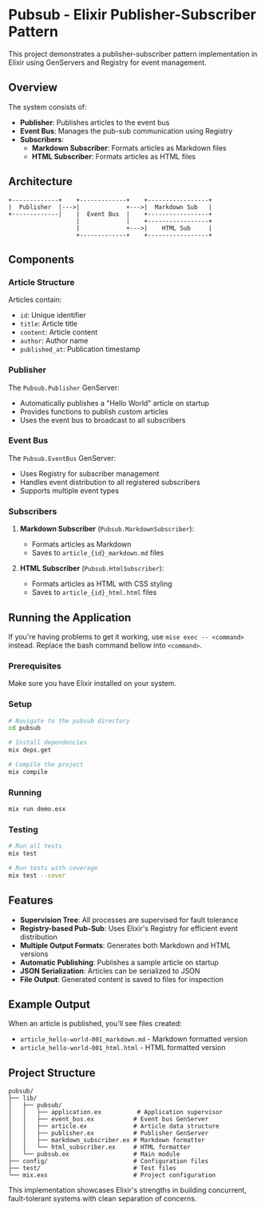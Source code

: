 # Pubsub - Elixir Publisher-Subscriber Pattern

This project demonstrates a publisher-subscriber pattern implementation in
Elixir using GenServers and Registry for event management.

## Overview

The system consists of:

- **Publisher**: Publishes articles to the event bus
- **Event Bus**: Manages the pub-sub communication using Registry
- **Subscribers**:
  - **Markdown Subscriber**: Formats articles as Markdown files
  - **HTML Subscriber**: Formats articles as HTML files

## Architecture

```
+-------------+    +-------------+    +-----------------+
|  Publisher  |--->|             +--->|  Markdown Sub   |
+-------------|    |  Event Bus  |    +-----------------+
                   |             |    +-----------------+
                   |             +--->|    HTML Sub     |
                   +-------------+    +-----------------+
```

## Components

### Article Structure

Articles contain:

- `id`: Unique identifier
- `title`: Article title
- `content`: Article content
- `author`: Author name
- `published_at`: Publication timestamp

### Publisher

The `Pubsub.Publisher` GenServer:

- Automatically publishes a "Hello World" article on startup
- Provides functions to publish custom articles
- Uses the event bus to broadcast to all subscribers

### Event Bus

The `Pubsub.EventBus` GenServer:

- Uses Registry for subscriber management
- Handles event distribution to all registered subscribers
- Supports multiple event types

### Subscribers

1. **Markdown Subscriber** (`Pubsub.MarkdownSubscriber`):
   - Formats articles as Markdown
   - Saves to `article_{id}_markdown.md` files

2. **HTML Subscriber** (`Pubsub.HtmlSubscriber`):
   - Formats articles as HTML with CSS styling
   - Saves to `article_{id}_html.html` files

## Running the Application

If you're having problems to get it working, use `mise exec -- <command>` instead.
Replace the bash command bellow into `<command>`.

### Prerequisites

Make sure you have Elixir installed on your system.

### Setup

```bash
# Navigate to the pubsub directory
cd pubsub

# Install dependencies
mix deps.get

# Compile the project
mix compile
```

### Running

```bash
mix run demo.esx
```

### Testing

```bash
# Run all tests
mix test

# Run tests with coverage
mix test --cover
```

## Features

- **Supervision Tree**: All processes are supervised for fault tolerance
- **Registry-based Pub-Sub**: Uses Elixir's Registry for efficient event
  distribution
- **Multiple Output Formats**: Generates both Markdown and HTML versions
- **Automatic Publishing**: Publishes a sample article on startup
- **JSON Serialization**: Articles can be serialized to JSON
- **File Output**: Generated content is saved to files for inspection

## Example Output

When an article is published, you'll see files created:

- `article_hello-world-001_markdown.md` - Markdown formatted version
- `article_hello-world-001_html.html` - HTML formatted version

## Project Structure

```
pubsub/
├── lib/
│   ├── pubsub/
│   │   ├── application.ex          # Application supervisor
│   │   ├── event_bus.ex           # Event bus GenServer
│   │   ├── article.ex             # Article data structure
│   │   ├── publisher.ex           # Publisher GenServer
│   │   ├── markdown_subscriber.ex # Markdown formatter
│   │   └── html_subscriber.ex     # HTML formatter
│   └── pubsub.ex                  # Main module
├── config/                        # Configuration files
├── test/                          # Test files
└── mix.exs                        # Project configuration
```

This implementation showcases Elixir's strengths in building concurrent,
fault-tolerant systems with clean separation of concerns.
